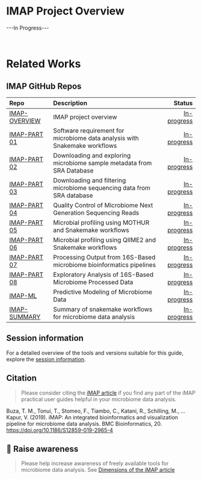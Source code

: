# IMAP Project Overview

---In Progress---

<br>

# Related Works
## IMAP GitHub Repos

| Repo | Description | Status |
|:----------------|:---------------------|--------------:|
| [IMAP-OVERVIEW](https://github.com/datainsights/imap-project-overview/) | IMAP project overview | [In-progress](https://tmbuza.github.io/imap-project-overview/) |
| [IMAP-PART 01](https://github.com/tmbuza/imap-essential-software/) | Software requirement for microbiome data analysis with Snakemake workflows | [In-progress](https://tmbuza.github.io/imap-essential-software/) |
| [IMAP-PART 02](https://github.com/tmbuza/imap-sample-metadata/) | Downloading and exploring microbiome sample metadata from SRA Database | [In-progress](https://tmbuza.github.io/imap-sample-metadata/) |
| [IMAP-PART 03](https://github.com/tmbuza/imap-download-sra-reads/) | Downloading and filtering microbiome sequencing data from SRA database | [In-progress](https://tmbuza.github.io/imap-download-sra-reads/) |
| [IMAP-PART 04](https://github.com/tmbuza/imap-read-quality-control/) | Quality Control of Microbiome Next Generation Sequencing Reads | [In-progress](https://tmbuza.github.io/imap-read-quality-control/) |
| [IMAP-PART 05](https://github.com/tmbuza/imap-mothur-bioinformatics/) | Microbial profiling using MOTHUR and Snakemake workflows | [In-progress](https://tmbuza.github.io/imap-mothur-bioinformatics/) |
| [IMAP-PART 06](https://github.com/tmbuza/imap-qiime2-bioinformatics/) | Microbial profiling using QIIME2 and Snakemake workflows | [In-progress](https://tmbuza.github.io/imap-qiime2-bioinformatics/) |
| [IMAP-PART 07](https://github.com/tmbuza/imap-data-preparation/) | Processing Output from 16S-Based microbiome bioinformatics pipelines| [In-progress](https://tmbuza.github.io/imap-data-preparation/) |
| [IMAP-PART 08](https://github.com/tmbuza/imap-data-exploration/) | Exploratory Analysis of 16S-Based Microbiome Processed Data | [In-progress](https://tmbuza.github.io/imap-data-exploration/) |
| [IMAP-ML](https://github.com/tmbuza/imap-machine-learning/) | Predictive Modeling of Microbiome Data | [In-progress](https://tmbuza.github.io/imap-machine-learning/) |
| [IMAP-SUMMARY](https://github.com/tmbuza/imap-snakemake-workflows/) | Summary of snakemake workflows for microbiome data analysis | [In-progress](https://tmbuza.github.io/imap-snakemake-workflows/) |


## Session information

For a detailed overview of the tools and versions suitable for this guide, explore the [session information](session_info.txt).

## Citation
> Please consider citing the [iMAP article](https://rdcu.be/b5iVj) if you find any part of the iMAP practical user guides helpful in your microbiome data analysis.

Buza, T. M., Tonui, T., Stomeo, F., Tiambo, C., Katani, R., Schilling, M., … Kapur, V. (2019). iMAP: An integrated bioinformatics and visualization pipeline for microbiome data analysis. BMC Bioinformatics, 20. https://doi.org/10.1186/S12859-019-2965-4

## :tada: Raise awareness
> Please help increase awareness of freely available tools for microbiome data analysis.
See [Dimensions of the iMAP article](https://badge.dimensions.ai/details/id/pub.1117740326)
